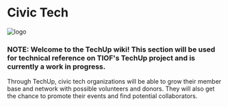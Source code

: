 # Civic Tech

![logo](https://user-images.githubusercontent.com/9198668/103220584-8fe60480-495b-11eb-91c8-80ccb27aef16.png)

### NOTE: Welcome to the TechUp wiki! This section will be used for technical reference on TIOF's TechUp project and is currently a work in progress.

Through TechUp, civic tech organizations will be able to grow their member base and network with possible volunteers and donors. They will also get the chance to promote their events and find potential collaborators.

